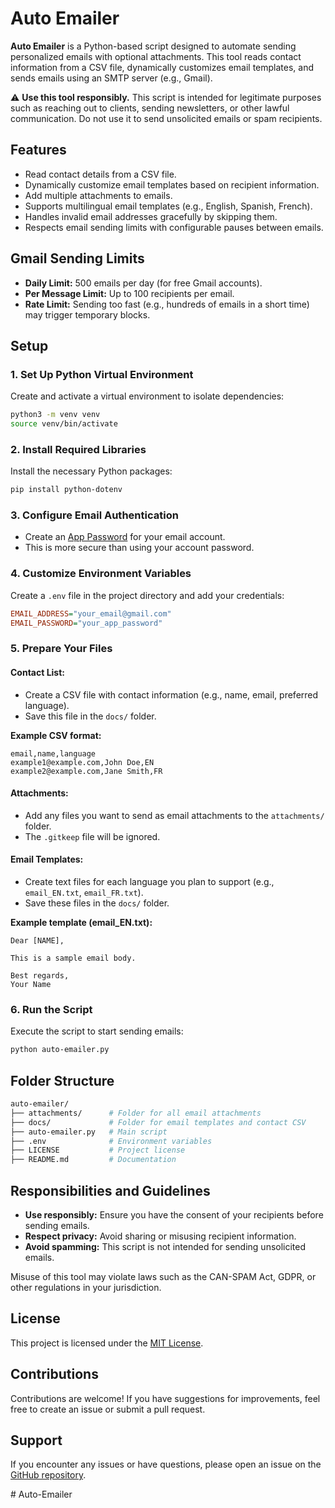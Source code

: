# Auto Emailer

**Auto Emailer** is a Python-based script designed to automate sending personalized emails with optional attachments. This tool reads contact information from a CSV file, dynamically customizes email templates, and sends emails using an SMTP server (e.g., Gmail).

⚠️ **Use this tool responsibly.** This script is intended for legitimate purposes such as reaching out to clients, sending newsletters, or other lawful communication. Do not use it to send unsolicited emails or spam recipients.

## Features
- Read contact details from a CSV file.
- Dynamically customize email templates based on recipient information.
- Add multiple attachments to emails.
- Supports multilingual email templates (e.g., English, Spanish, French).
- Handles invalid email addresses gracefully by skipping them.
- Respects email sending limits with configurable pauses between emails.

## Gmail Sending Limits
- **Daily Limit:** 500 emails per day (for free Gmail accounts).
- **Per Message Limit:** Up to 100 recipients per email.
- **Rate Limit:** Sending too fast (e.g., hundreds of emails in a short time) may trigger temporary blocks.

## Setup

### 1. Set Up Python Virtual Environment
Create and activate a virtual environment to isolate dependencies:

```bash
python3 -m venv venv
source venv/bin/activate
```

### 2. Install Required Libraries
Install the necessary Python packages:

```bash
pip install python-dotenv
```

### 3. Configure Email Authentication
- Create an [App Password](https://myaccount.google.com/apppasswords) for your email account.
- This is more secure than using your account password.

### 4. Customize Environment Variables
Create a `.env` file in the project directory and add your credentials:

```ini
EMAIL_ADDRESS="your_email@gmail.com"
EMAIL_PASSWORD="your_app_password"
```

### 5. Prepare Your Files
#### Contact List:
- Create a CSV file with contact information (e.g., name, email, preferred language).
- Save this file in the `docs/` folder.

**Example CSV format:**

```csv
email,name,language
example1@example.com,John Doe,EN
example2@example.com,Jane Smith,FR
```

#### Attachments:
- Add any files you want to send as email attachments to the `attachments/` folder.
- The `.gitkeep` file will be ignored.

#### Email Templates:
- Create text files for each language you plan to support (e.g., `email_EN.txt`, `email_FR.txt`).
- Save these files in the `docs/` folder.

**Example template (email_EN.txt):**

```
Dear [NAME],

This is a sample email body.

Best regards,
Your Name
```

### 6. Run the Script
Execute the script to start sending emails:

```bash
python auto-emailer.py
```

## Folder Structure
```bash
auto-emailer/
├── attachments/      # Folder for all email attachments
├── docs/             # Folder for email templates and contact CSV
├── auto-emailer.py   # Main script
├── .env              # Environment variables
├── LICENSE           # Project license
├── README.md         # Documentation
```

## Responsibilities and Guidelines
- **Use responsibly:** Ensure you have the consent of your recipients before sending emails.
- **Respect privacy:** Avoid sharing or misusing recipient information.
- **Avoid spamming:** This script is not intended for sending unsolicited emails.

Misuse of this tool may violate laws such as the CAN-SPAM Act, GDPR, or other regulations in your jurisdiction.

## License
This project is licensed under the [MIT License](https://github.com/msboufanzi/Auto-Emailer/blob/main/LICENSE).

## Contributions
Contributions are welcome! If you have suggestions for improvements, feel free to create an issue or submit a pull request.

## Support
If you encounter any issues or have questions, please open an issue on the [GitHub repository](https://github.com/msboufanzi/Auto-Emailer).

#   A u t o - E m a i l e r 
 
 
